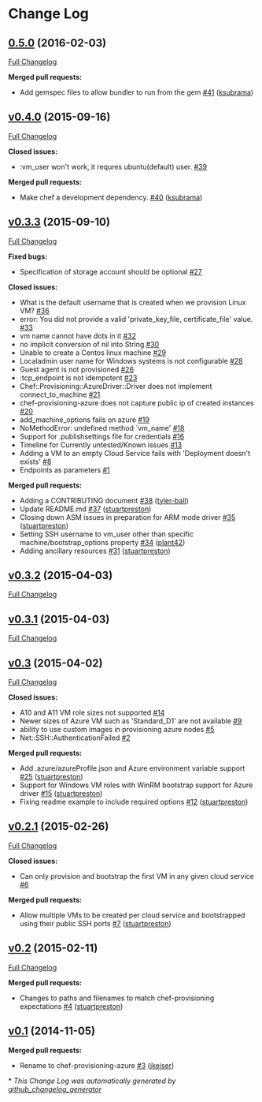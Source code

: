 # Change Log

## [0.5.0](https://github.com/chef/chef-provisioning-azure/tree/0.5.0) (2016-02-03)
[Full Changelog](https://github.com/chef/chef-provisioning-azure/compare/v0.4.0...0.5.0)

**Merged pull requests:**

- Add gemspec files to allow bundler to run from the gem [\#41](https://github.com/chef/chef-provisioning-azure/pull/41) ([ksubrama](https://github.com/ksubrama))

## [v0.4.0](https://github.com/chef/chef-provisioning-azure/tree/v0.4.0) (2015-09-16)
[Full Changelog](https://github.com/chef/chef-provisioning-azure/compare/v0.3.3...v0.4.0)

**Closed issues:**

- :vm\_user won't work, it requres ubuntu\(default\) user. [\#39](https://github.com/chef/chef-provisioning-azure/issues/39)

**Merged pull requests:**

- Make chef a development dependency. [\#40](https://github.com/chef/chef-provisioning-azure/pull/40) ([ksubrama](https://github.com/ksubrama))

## [v0.3.3](https://github.com/chef/chef-provisioning-azure/tree/v0.3.3) (2015-09-10)
[Full Changelog](https://github.com/chef/chef-provisioning-azure/compare/v0.3.2...v0.3.3)

**Fixed bugs:**

- Specification of storage account should be optional [\#27](https://github.com/chef/chef-provisioning-azure/issues/27)

**Closed issues:**

- What is the default username that is created when we provision Linux VM? [\#36](https://github.com/chef/chef-provisioning-azure/issues/36)
- error: You did not provide a valid 'private\_key\_file, certificate\_file' value. [\#33](https://github.com/chef/chef-provisioning-azure/issues/33)
- vm name cannot have dots in it [\#32](https://github.com/chef/chef-provisioning-azure/issues/32)
-  no implicit conversion of nil into String [\#30](https://github.com/chef/chef-provisioning-azure/issues/30)
- Unable to create a Centos linux machine [\#29](https://github.com/chef/chef-provisioning-azure/issues/29)
- Localadmin user name for Windows systems is not configurable [\#28](https://github.com/chef/chef-provisioning-azure/issues/28)
- Guest agent is not provisioned [\#26](https://github.com/chef/chef-provisioning-azure/issues/26)
- :tcp\_endpoint is not idempotent [\#23](https://github.com/chef/chef-provisioning-azure/issues/23)
- Chef::Provisioning::AzureDriver::Driver does not implement connect\_to\_machine [\#21](https://github.com/chef/chef-provisioning-azure/issues/21)
- chef-provisioning-azure does not capture public ip of created instances [\#20](https://github.com/chef/chef-provisioning-azure/issues/20)
- add\_machine\_options fails on azure [\#19](https://github.com/chef/chef-provisioning-azure/issues/19)
- NoMethodError: undefined method `vm\_name' [\#18](https://github.com/chef/chef-provisioning-azure/issues/18)
- Support for .publishsettings file for credentials [\#16](https://github.com/chef/chef-provisioning-azure/issues/16)
- Timeline for Currently untested/Known issues [\#13](https://github.com/chef/chef-provisioning-azure/issues/13)
- Adding a VM to an empty Cloud Service fails with 'Deployment doesn't exists' [\#8](https://github.com/chef/chef-provisioning-azure/issues/8)
- Endpoints as parameters [\#1](https://github.com/chef/chef-provisioning-azure/issues/1)

**Merged pull requests:**

- Adding a CONTRIBUTING document [\#38](https://github.com/chef/chef-provisioning-azure/pull/38) ([tyler-ball](https://github.com/tyler-ball))
- Update README.md [\#37](https://github.com/chef/chef-provisioning-azure/pull/37) ([stuartpreston](https://github.com/stuartpreston))
- Closing down ASM issues in preparation for ARM mode driver [\#35](https://github.com/chef/chef-provisioning-azure/pull/35) ([stuartpreston](https://github.com/stuartpreston))
- Setting SSH username to vm\_user other than specific machine/bootstrap\_options property [\#34](https://github.com/chef/chef-provisioning-azure/pull/34) ([plant42](https://github.com/plant42))
- Adding ancillary resources [\#31](https://github.com/chef/chef-provisioning-azure/pull/31) ([stuartpreston](https://github.com/stuartpreston))

## [v0.3.2](https://github.com/chef/chef-provisioning-azure/tree/v0.3.2) (2015-04-03)
[Full Changelog](https://github.com/chef/chef-provisioning-azure/compare/v0.3.1...v0.3.2)

## [v0.3.1](https://github.com/chef/chef-provisioning-azure/tree/v0.3.1) (2015-04-03)
[Full Changelog](https://github.com/chef/chef-provisioning-azure/compare/v0.3...v0.3.1)

## [v0.3](https://github.com/chef/chef-provisioning-azure/tree/v0.3) (2015-04-02)
[Full Changelog](https://github.com/chef/chef-provisioning-azure/compare/v0.2.1...v0.3)

**Closed issues:**

- A10 and A11 VM role sizes not supported [\#14](https://github.com/chef/chef-provisioning-azure/issues/14)
- Newer sizes of Azure VM such as 'Standard\_D1' are not available [\#9](https://github.com/chef/chef-provisioning-azure/issues/9)
- ability to use custom images in provisioning azure nodes [\#5](https://github.com/chef/chef-provisioning-azure/issues/5)
- Net::SSH::AuthenticationFailed [\#2](https://github.com/chef/chef-provisioning-azure/issues/2)

**Merged pull requests:**

- Add .azure/azureProfile.json and Azure environment variable support [\#25](https://github.com/chef/chef-provisioning-azure/pull/25) ([stuartpreston](https://github.com/stuartpreston))
- Support for Windows VM roles with WinRM bootstrap support for Azure driver [\#15](https://github.com/chef/chef-provisioning-azure/pull/15) ([stuartpreston](https://github.com/stuartpreston))
- Fixing readme example to include required options [\#12](https://github.com/chef/chef-provisioning-azure/pull/12) ([stuartpreston](https://github.com/stuartpreston))

## [v0.2.1](https://github.com/chef/chef-provisioning-azure/tree/v0.2.1) (2015-02-26)
[Full Changelog](https://github.com/chef/chef-provisioning-azure/compare/v0.2...v0.2.1)

**Closed issues:**

- Can only provision and bootstrap the first VM in any given cloud service [\#6](https://github.com/chef/chef-provisioning-azure/issues/6)

**Merged pull requests:**

- Allow multiple VMs to be created per cloud service and bootstrapped using their public SSH ports [\#7](https://github.com/chef/chef-provisioning-azure/pull/7) ([stuartpreston](https://github.com/stuartpreston))

## [v0.2](https://github.com/chef/chef-provisioning-azure/tree/v0.2) (2015-02-11)
[Full Changelog](https://github.com/chef/chef-provisioning-azure/compare/v0.1...v0.2)

**Merged pull requests:**

- Changes to paths and filenames to match chef-provisioning expectations [\#4](https://github.com/chef/chef-provisioning-azure/pull/4) ([stuartpreston](https://github.com/stuartpreston))

## [v0.1](https://github.com/chef/chef-provisioning-azure/tree/v0.1) (2014-11-05)
**Merged pull requests:**

- Rename to chef-provisioning-azure [\#3](https://github.com/chef/chef-provisioning-azure/pull/3) ([jkeiser](https://github.com/jkeiser))



\* *This Change Log was automatically generated by [github_changelog_generator](https://github.com/skywinder/Github-Changelog-Generator)*